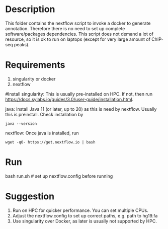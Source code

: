 # Description
This folder contains the nextflow script to invoke a docker to generate annotation.
Therefore there is no need to set up complete software/packages dependencies.
This script does not demand a lot of resource, so it is ok to run on laptops (except for very large amount of ChIP-seq peaks).

# Requirements
1. singularity or docker
2. nextflow

#Install
singularity: This is usually pre-installed on HPC. If not, then run https://docs.sylabs.io/guides/3.0/user-guide/installation.html.

java:  Install  Java 11 (or later, up to 20) as this is need by nextflow. Usually this is preinstall. Check installation by 

```
java --version
```

nextflow: Once java is installed,   run 
```
wget -qO- https://get.nextflow.io | bash

```

# Run

bash run.sh # set up nextflow.config before running


# Suggestion
1. Run on HPC for quicker performance. You can set multiple CPUs.
2. Adjust the nextflow.config to set up correct paths, e.g. path to hg19.fa
3. Use singularity over Docker, as later is usually not supported by HPC.


  
